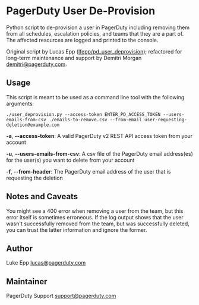# PagerDuty User De-Provision

Python script to de-provision a user in PagerDuty including removing them from all schedules, escalation policies, and teams that they are a part of. The affected resources are logged and printed to the console.

Original script by Lucas Epp ([lfepp/pd_user_deprovision](https://github.com/lfepp/pd_user_deprovision)); refactored for long-term maintenance and support by Demitri Morgan <demitri@pagerduty.com>.

## Usage

This script is meant to be used as a command line tool with the following arguments:

`./user_deprovision.py --access-token ENTER_PD_ACCESS_TOKEN --users-emails-from-csv ./emails-to-remove.csv --from-email user-requesting-deletion@example.com`

**-a**, **--access-token**: A valid PagerDuty v2 REST API access token from your account

**-u**, **--users-emails-from-csv**: A csv file of the PagerDuty email address(es) for the user(s) you want to delete from your account

**-f**, **--from-header**: The PagerDuty email address of the user that is requesting the deletion

## Notes and Caveats

You might see a 400 error when removing a user from the team, but this error itself is sometimes erroneous. If the log output shows that the user wasn't successfully removed from the team, but was successfully deleted, you can trust the latter information and ignore the former. 

## Author

Luke Epp <lucas@pagerduty.com>

## Maintainer

PagerDuty Support <support@pagerduty.com>
